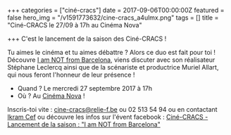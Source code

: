 +++
categories = ["ciné-cracs"]
date = 2017-09-06T00:00:00Z
featured = false
hero_img = "/v1591773632/cine-cracs_a4ulmx.png"
tags = []
title = "Ciné-CRACS le 27/09 à 17h au Cinéma Nova"

+++
C'est le lancement de la saison des Ciné-CRACS !   
  
Tu aimes le cinéma et tu aimes débattre ? Alors ce duo est fait pour toi ! Découvre [I am NOT from Barcelona](https://www.facebook.com/IamNOTfromBarcelona/?fref=mentions "https://www.facebook.com/IamNOTfromBarcelona/?fref=mentions"), viens discuter avec son réalisateur Stéphane Leclercq ainsi que de la scénariste et productrice Muriel Allart, qui nous feront l'honneur de leur présence !

* Quand ? Le mercredi 27 septembre 2017 à 17h
* Où ? Au [Cinéma Nova](http://www.nova-cinema.org/ "www.nova-cinema.org") !

Inscris-toi vite : [cine-cracs@relie-f.be](mailto:cine-cracs@relie-f.be "cine-cracs@relie-f.be") ou 02 513 54 94 ou en contactant [Ikram Cef](mailto:cef.ikram@gmail.com "cef.ikram@gmail.com") ou découvre les infos sur l'évent facebook : [Ciné-CRACS - Lancement de la saison : "I am NOT from Barcelona"](https://www.facebook.com/events/480460245663189/?acontext=%7B%22source%22%3A3%2C%22source_newsfeed_story_type%22%3A%22regular%22%2C%22action_history%22%3A%22%5B%7B%5C%22surface%5C%22%3A%5C%22newsfeed%5C%22%2C%5C%22mechanism%5C%22%3A%5C%22feed_story%5C%22%2C%5C%22extra_data%5C%22%3A%5B%5D%7D%5D%22%2C%22has_source%22%3Atrue%7D&source=3&source_newsfeed_story_type=regular&action_history=%5B%7B%22surface%22%3A%22newsfeed%22%2C%22mechanism%22%3A%22feed_story%22%2C%22extra_data%22%3A%5B%5D%7D%5D&has_source=1&fref=mentions "https://www.facebook.com/events/480460245663189/?acontext=%7B%22source%22%3A3%2C%22source_newsfeed_story_type%22%3A%22regular%22%2C%22action_history%22%3A%22%5B%7B%5C%22surface%5C%22%3A%5C%22newsfeed%5C%22%2C%5C%22mechanism%5C%22%3A%5C%22feed_story%5C%22%2C%5C%22extra_data%5C%22%3A%5B%5D%7D%5D%22%2C%22has_source%22%3Atrue%7D&source=3&source_newsfeed_story_type=regular&action_history=%5B%7B%22surface%22%3A%22newsfeed%22%2C%22mechanism%22%3A%22feed_story%22%2C%22extra_data%22%3A%5B%5D%7D%5D&has_source=1&fref=mentions")